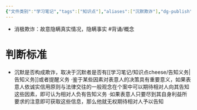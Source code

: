 ```yaml
---
{"文件类别":"学习笔记","tags":["知识点"],"aliases":["沉默欺诈"],"dg-publish":true,"permalink":"/学习笔记/知识点cheese/消极欺诈/","dgPassFrontmatter":true}
---
```


- 消极欺诈：故意隐瞒真实情况，隐瞒事实 #背诵/概念 
# 判断标准
- 沉默是否构成欺诈，取决于沉默者是否有[[学习笔记/知识点cheese/告知义务\|告知义务]]或者提醒义务
·鉴于某些因素对表意人的决策具有重要意义，如果表意人依诚实信用原则与法律交往的一般观念在个案中可以期待相对人向其告知这些因素，即可认为相对人负有告知义务 
·如果表意人只要尽到其自身利益所要求的注意即可获取这些信息，那么他就无权期待相对人予以告知